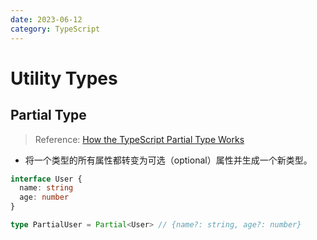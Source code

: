 ```yaml
---
date: 2023-06-12
category: TypeScript
---
```


# Utility Types

## Partial Type

> Reference: [How the TypeScript Partial Type Works](https://dev.to/smpnjn/how-the-typescript-partial-type-works-2klj)

- 将一个类型的所有属性都转变为可选（optional）属性并生成一个新类型。

```ts
interface User {
  name: string
  age: number
}

type PartialUser = Partial<User> // {name?: string, age?: number}
```
